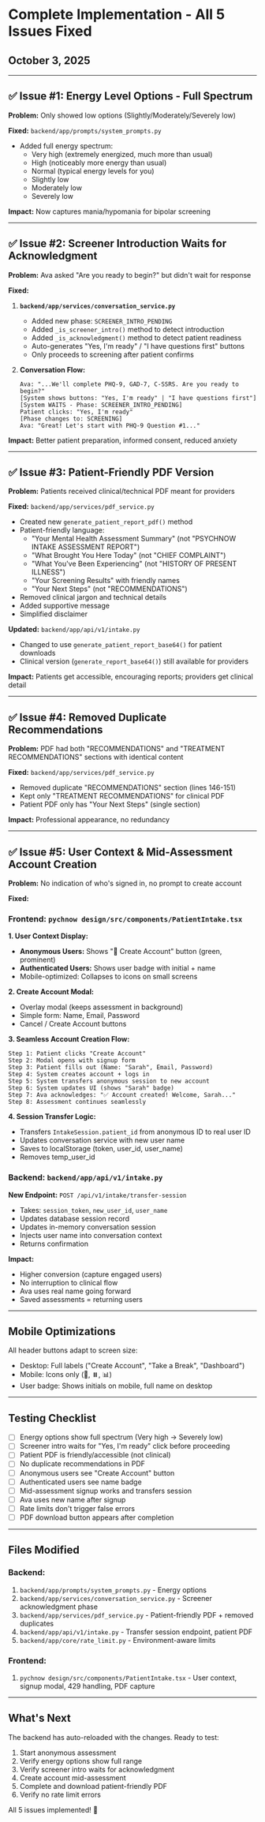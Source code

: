 # Complete Implementation - All 5 Issues Fixed
## October 3, 2025

---

## ✅ Issue #1: Energy Level Options - Full Spectrum

**Problem:** Only showed low options (Slightly/Moderately/Severely low)

**Fixed:** `backend/app/prompts/system_prompts.py`
- Added full energy spectrum:
  - Very high (extremely energized, much more than usual)
  - High (noticeably more energy than usual)  
  - Normal (typical energy levels for you)
  - Slightly low
  - Moderately low
  - Severely low

**Impact:** Now captures mania/hypomania for bipolar screening

---

## ✅ Issue #2: Screener Introduction Waits for Acknowledgment

**Problem:** Ava asked "Are you ready to begin?" but didn't wait for response

**Fixed:**
1. **`backend/app/services/conversation_service.py`**
   - Added new phase: `SCREENER_INTRO_PENDING`
   - Added `_is_screener_intro()` method to detect introduction
   - Added `_is_acknowledgment()` method to detect patient readiness
   - Auto-generates "Yes, I'm ready" / "I have questions first" buttons
   - Only proceeds to screening after patient confirms

2. **Conversation Flow:**
   ```
   Ava: "...We'll complete PHQ-9, GAD-7, C-SSRS. Are you ready to begin?"
   [System shows buttons: "Yes, I'm ready" | "I have questions first"]
   [System WAITS - Phase: SCREENER_INTRO_PENDING]
   Patient clicks: "Yes, I'm ready"
   [Phase changes to: SCREENING]
   Ava: "Great! Let's start with PHQ-9 Question #1..."
   ```

**Impact:** Better patient preparation, informed consent, reduced anxiety

---

## ✅ Issue #3: Patient-Friendly PDF Version

**Problem:** Patients received clinical/technical PDF meant for providers

**Fixed:** `backend/app/services/pdf_service.py`
- Created new `generate_patient_report_pdf()` method
- Patient-friendly language:
  - "Your Mental Health Assessment Summary" (not "PSYCHNOW INTAKE ASSESSMENT REPORT")
  - "What Brought You Here Today" (not "CHIEF COMPLAINT")
  - "What You've Been Experiencing" (not "HISTORY OF PRESENT ILLNESS")
  - "Your Screening Results" with friendly names
  - "Your Next Steps" (not "RECOMMENDATIONS")
- Removed clinical jargon and technical details
- Added supportive message
- Simplified disclaimer

**Updated:** `backend/app/api/v1/intake.py`
- Changed to use `generate_patient_report_base64()` for patient downloads
- Clinical version (`generate_report_base64()`) still available for providers

**Impact:** Patients get accessible, encouraging reports; providers get clinical detail

---

## ✅ Issue #4: Removed Duplicate Recommendations

**Problem:** PDF had both "RECOMMENDATIONS" and "TREATMENT RECOMMENDATIONS" sections with identical content

**Fixed:** `backend/app/services/pdf_service.py`
- Removed duplicate "RECOMMENDATIONS" section (lines 146-151)
- Kept only "TREATMENT RECOMMENDATIONS" for clinical PDF
- Patient PDF only has "Your Next Steps" (single section)

**Impact:** Professional appearance, no redundancy

---

## ✅ Issue #5: User Context & Mid-Assessment Account Creation

**Problem:** No indication of who's signed in, no prompt to create account

**Fixed:**

### Frontend: `pychnow design/src/components/PatientIntake.tsx`

**1. User Context Display:**
- **Anonymous Users:** Shows "💾 Create Account" button (green, prominent)
- **Authenticated Users:** Shows user badge with initial + name
- Mobile-optimized: Collapses to icons on small screens

**2. Create Account Modal:**
- Overlay modal (keeps assessment in background)
- Simple form: Name, Email, Password
- Cancel / Create Account buttons

**3. Seamless Account Creation Flow:**
```
Step 1: Patient clicks "Create Account"
Step 2: Modal opens with signup form
Step 3: Patient fills out (Name: "Sarah", Email, Password)
Step 4: System creates account + logs in
Step 5: System transfers anonymous session to new account
Step 6: System updates UI (shows "Sarah" badge)
Step 7: Ava acknowledges: "✅ Account created! Welcome, Sarah..."
Step 8: Assessment continues seamlessly
```

**4. Session Transfer Logic:**
- Transfers `IntakeSession.patient_id` from anonymous ID to real user ID
- Updates conversation service with new user name
- Saves to localStorage (token, user_id, user_name)
- Removes temp_user_id

### Backend: `backend/app/api/v1/intake.py`

**New Endpoint:** `POST /api/v1/intake/transfer-session`
- Takes: `session_token`, `new_user_id`, `user_name`
- Updates database session record
- Updates in-memory conversation session
- Injects user name into conversation context
- Returns confirmation

**Impact:**
- Higher conversion (capture engaged users)
- No interruption to clinical flow
- Ava uses real name going forward
- Saved assessments = returning users

---

## Mobile Optimizations

All header buttons adapt to screen size:
- Desktop: Full labels ("Create Account", "Take a Break", "Dashboard")
- Mobile: Icons only (💾, ⏸️, 📊)
- User badge: Shows initials on mobile, full name on desktop

---

## Testing Checklist

- [ ] Energy options show full spectrum (Very high → Severely low)
- [ ] Screener intro waits for "Yes, I'm ready" click before proceeding
- [ ] Patient PDF is friendly/accessible (not clinical)
- [ ] No duplicate recommendations in PDF
- [ ] Anonymous users see "Create Account" button
- [ ] Authenticated users see name badge
- [ ] Mid-assessment signup works and transfers session
- [ ] Ava uses new name after signup
- [ ] Rate limits don't trigger false errors
- [ ] PDF download button appears after completion

---

## Files Modified

### Backend:
1. `backend/app/prompts/system_prompts.py` - Energy options
2. `backend/app/services/conversation_service.py` - Screener acknowledgment phase
3. `backend/app/services/pdf_service.py` - Patient-friendly PDF + removed duplicates
4. `backend/app/api/v1/intake.py` - Transfer session endpoint, patient PDF
5. `backend/app/core/rate_limit.py` - Environment-aware limits

### Frontend:
1. `pychnow design/src/components/PatientIntake.tsx` - User context, signup modal, 429 handling, PDF capture

---

## What's Next

The backend has auto-reloaded with the changes. Ready to test:
1. Start anonymous assessment
2. Verify energy options show full range
3. Verify screener intro waits for acknowledgment
4. Create account mid-assessment
5. Complete and download patient-friendly PDF
6. Verify no rate limit errors

All 5 issues implemented! 🎯

